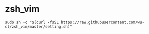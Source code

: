 # zsh_vim
`sudo sh -c "$(curl -fsSL https://raw.githubusercontent.com/wu-cl/zsh_vim/master/setting.sh)"`

